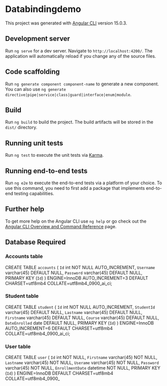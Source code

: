 # Databindingdemo

This project was generated with [Angular CLI](https://github.com/angular/angular-cli) version 15.0.3.

## Development server

Run `ng serve` for a dev server. Navigate to `http://localhost:4200/`. The application will automatically reload if you change any of the source files.

## Code scaffolding

Run `ng generate component component-name` to generate a new component. You can also use `ng generate directive|pipe|service|class|guard|interface|enum|module`.

## Build

Run `ng build` to build the project. The build artifacts will be stored in the `dist/` directory.

## Running unit tests

Run `ng test` to execute the unit tests via [Karma](https://karma-runner.github.io).

## Running end-to-end tests

Run `ng e2e` to execute the end-to-end tests via a platform of your choice. To use this command, you need to first add a package that implements end-to-end testing capabilities.

## Further help

To get more help on the Angular CLI use `ng help` or go check out the [Angular CLI Overview and Command Reference](https://angular.io/cli) page.

## Database Required

### Accounts table
CREATE TABLE `accounts` (
  `Id` int NOT NULL AUTO_INCREMENT,
  `Username` varchar(45) DEFAULT NULL,
  `Password` varchar(45) DEFAULT NULL,
  PRIMARY KEY (`Id`)
) ENGINE=InnoDB AUTO_INCREMENT=3 DEFAULT CHARSET=utf8mb4 COLLATE=utf8mb4_0900_ai_ci;
### Student table
CREATE TABLE `student` (
  `Id` int NOT NULL AUTO_INCREMENT,
  `StudentId` varchar(45) DEFAULT NULL,
  `Lastname` varchar(45) DEFAULT NULL,
  `Firstname` varchar(45) DEFAULT NULL,
  `Course` varchar(45) DEFAULT NULL,
  `DateEnrolled` date DEFAULT NULL,
  PRIMARY KEY (`Id`)
) ENGINE=InnoDB AUTO_INCREMENT=6 DEFAULT CHARSET=utf8mb4 COLLATE=utf8mb4_0900_ai_ci;
### User table
CREATE TABLE `user` (
  `Id` int NOT NULL,
  `Firstname` varchar(45) NOT NULL,
  `Lastname` varchar(45) NOT NULL,
  `Userame` varchar(45) NOT NULL,
  `Password` varchar(45) NOT NULL,
  `EnrollmentDate` datetime NOT NULL,
  PRIMARY KEY (`Id`)
) ENGINE=InnoDB DEFAULT CHARSET=utf8mb4 COLLATE=utf8mb4_0900_

